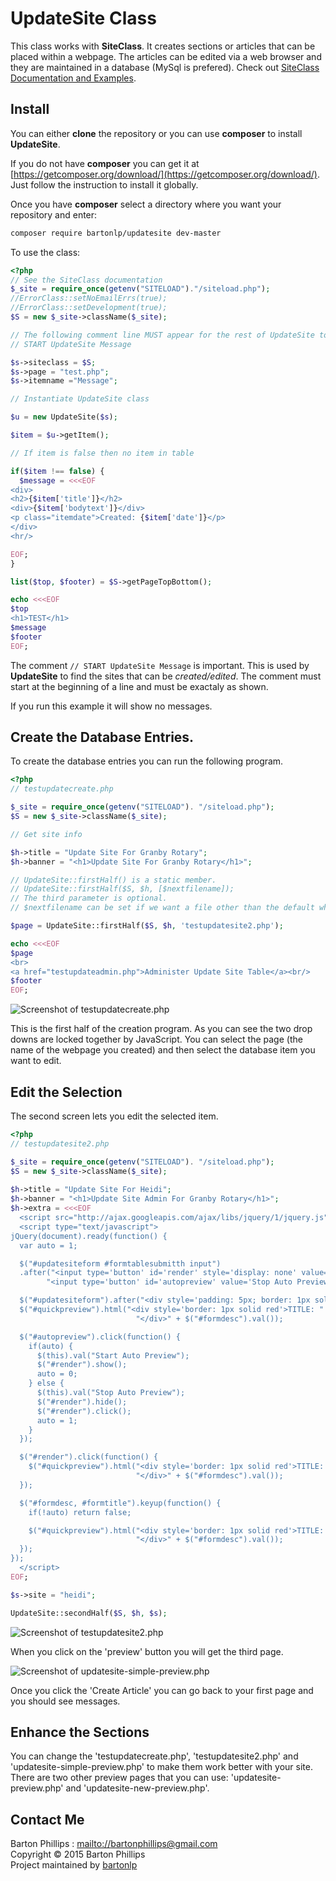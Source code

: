 # UpdateSite Class

This class works with **SiteClass**. It creates sections or articles that can be placed within a webpage. The articles can be edited via a web browser and they are maintained in a database (MySql is prefered). Check out [SiteClass Documentation and Examples](https://bartonlp.github.io/site-class).

## Install

You can either **clone** the repository or you can use **composer** to install **UpdateSite**.

If you do not have **composer** you can get it at [https://getcomposer.org/download/](https://getcomposer.org/download/). Just follow the instruction to install it globally. 

Once you have **composer** select a directory where you want your repository and enter:

```bash
composer require bartonlp/updatesite dev-master
```

To use the class:

```php
<?php
// See the SiteClass documentation 
$_site = require_once(getenv("SITELOAD")."/siteload.php");
//ErrorClass::setNoEmailErrs(true);
//ErrorClass::setDevelopment(true);
$S = new $_site->className($_site);

// The following comment line MUST appear for the rest of UpdateSite to work.
// START UpdateSite Message

$s->siteclass = $S;
$s->page = "test.php";
$s->itemname ="Message";

// Instantiate UpdateSite class

$u = new UpdateSite($s);

$item = $u->getItem();

// If item is false then no item in table

if($item !== false) {
  $message = <<<EOF
<div>
<h2>{$item['title']}</h2>
<div>{$item['bodytext']}</div>
<p class="itemdate">Created: {$item['date']}</p>
</div>
<hr/>

EOF;
}

list($top, $footer) = $S->getPageTopBottom();

echo <<<EOF
$top
<h1>TEST</h1>
$message
$footer
EOF;
```

The comment `// START UpdateSite Message` is important. This is used by **UpdateSite** to find the sites that can be 
*created/edited*. The comment must start at the beginning of a line and must be exactaly as shown.

If you run this example it will show no messages.

## Create the Database Entries.

To create the database entries you can run the following program.

```php
<?php
// testupdatecreate.php

$_site = require_once(getenv("SITELOAD"). "/siteload.php");
$S = new $_site->className($_site);

// Get site info

$h->title = "Update Site For Granby Rotary";
$h->banner = "<h1>Update Site For Granby Rotary</h1>";

// UpdateSite::firstHalf() is a static member.
// UpdateSite::firstHalf($S, $h, [$nextfilename]);
// The third parameter is optional.
// $nextfilename can be set if we want a file other than the default which is "/updatesite2.php".

$page = UpdateSite::firstHalf($S, $h, 'testupdatesite2.php');

echo <<<EOF
$page
<br>
<a href="testupdateadmin.php">Administer Update Site Table</a><br/>
$footer
EOF;
```

![Screenshot of testupdatecreate.php](image1.png)

This is the first half of the creation program. As you can see the two drop downs are locked together by JavaScript. You can select the page (the name of the webpage you created) and then select the database item you want to edit.

## Edit the Selection

The second screen lets you edit the selected item.

```php
<?php
// testupdatesite2.php

$_site = require_once(getenv("SITELOAD"). "/siteload.php");
$S = new $_site->className($_site);
   
$h->title = "Update Site For Heidi";
$h->banner = "<h1>Update Site Admin For Granby Rotary</h1>";
$h->extra = <<<EOF
  <script src="http://ajax.googleapis.com/ajax/libs/jquery/1/jquery.js"></script>
  <script type="text/javascript">
jQuery(document).ready(function() {
  var auto = 1;

  $("#updatesiteform #formtablesubmitth input")
  .after("<input type='button' id='render' style='display: none' value='Quick Preview'/>" +
        "<input type='button' id='autopreview' value='Stop Auto Preview' />");

  $("#updatesiteform").after("<div style='padding: 5px; border: 1px solid black' id='quickpreview'>");
  $("#quickpreview").html("<div style='border: 1px solid red'>TITLE: " + $("#formtitle").val() +
                            "</div>" + $("#formdesc").val());

  $("#autopreview").click(function() {
    if(auto) {
      $(this).val("Start Auto Preview");
      $("#render").show();
      auto = 0;
    } else {
      $(this).val("Stop Auto Preview");
      $("#render").hide();
      $("#render").click();
      auto = 1;
    }
  });

  $("#render").click(function() {
    $("#quickpreview").html("<div style='border: 1px solid red'>TITLE: " + $("#formtitle").val() +
                            "</div>" + $("#formdesc").val());
  });

  $("#formdesc, #formtitle").keyup(function() {
    if(!auto) return false;

    $("#quickpreview").html("<div style='border: 1px solid red'>TITLE: " + $("#formtitle").val() +
                            "</div>" + $("#formdesc").val());
  });
});
  </script>
EOF;

$s->site = "heidi";

UpdateSite::secondHalf($S, $h, $s);
```

![Screenshot of testupdatesite2.php](image2.png)

When you click on the 'preview' button you will get the third page.

![Screenshot of updatesite-simple-preview.php](image3.png)

Once you click the 'Create Article' you can go back to your first page and you should see messages.

## Enhance the Sections

You can change the 'testupdatecreate.php', 'testupdatesite2.php' and 'updatesite-simple-preview.php' to make them work better with your site. There are two other preview pages that you can use: 'updatesite-preview.php' and 'updatesite-new-preview.php'.

## Contact Me

Barton Phillips : [mailto://bartonphillips@gmail.com]('mailto://bartonphillips@gmail.com')    
Copyright &copy; 2015 Barton Phillips  
Project maintained by [bartonlp](https://github.com/bartonlp)




